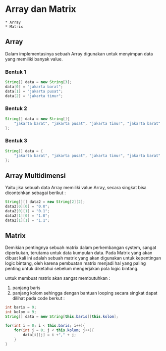 # Array dan Matrix
	* Array 
	* Matrix
	
## Array 
Dalam implementasinya sebuah Array digunakan untuk menyimpan data yang memiliki banyak value.

### Bentuk 1
```java
String[] data = new String[3];
data[0] = "jakarta barat";
data[1] = "jakarta pusat";
data[2] = "jakarta timur";
```

### Bentuk 2 
```java
String[] data = new String[]{
	"jakarta barat", "jakarta pusat", "jakarta timur", "jakarta barat"
};
```

### Bentuk 3 
```java
String[] data = {
	"jakarta barat", "jakarta pusat", "jakarta timur", "jakarta barat"
}; 
```

## Array Multidimensi
Yaitu jika sebuah data Array memiliki value Array, secara singkat bisa dicontohkan sebagai berikut : 

```java
String[][] data2 = new String[2][2];
data2[0][0] = "0.0";
data2[0][1] = "0.1";
data2[1][0] = "1.0";
data2[1][1] = "1.1";
```

## Matrix
Demikian pentingnya sebuah matrix dalam perkembangan system, sangat diperkukan, terutama untuk data kumpulan data.
Pada Matrix yang akan dibuat kali ini adalah sebuah matrix yang akan digunakan untuk kepentingan logic bintang, oleh karena pembuatan matrix menjadi hal  yang paling penting untuk diketahui sebelum mengerjakan pola logic bintang.

untuk membuat matrix akan sangat membutuhkan : 
1. panjang baris 
2. panjang kolom
sehingga dengan bantuan looping secara singkat dapat dilihat pada code berkut : 

```java
int baris = 9;
int kolom = 9;
String[] data = new String[this.baris][this.kolom];

for(int i = 0; i < this.baris; i++){
	for(int j = 0; j < this.kolom; j++){
		data[i][j] = i +"," + j;
	}
}
```
